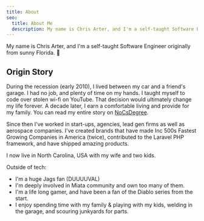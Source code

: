 ```yaml
---
title: About
seo:
  title: About Me
  description: My name is Chris Arter, and I'm a self-taught Software Engineer from sunny Florida. 🌴
---
```

My name is Chris Arter, and I'm a self-taught Software Engineer originally from sunny Florida. 🌴

## Origin Story

During the recession (early 2010), I lived between my car and a friend's garage. I had no job, and plenty of time on my hands. I taught myself to code over stolen wi-fi on YouTube. That decision would ultimately change my life forever. A decade later, I earn a comfortable living and provide for my family. You can read my entire story on [NoCsDegree](https://www.nocsdegree.com/why-learn-php-chris/).

Since then I've worked in start-ups, agencies, lead gen firms as well as aerospace companies. I've created brands that have made Inc 500s Fastest Growing Companies in America (twice), contributed to the Laravel PHP framework, and have shipped amazing products.

I now live in North Carolina, USA with my wife and two kids.

Outside of tech:
- I'm a huge Jags fan (DUUUUVAL)
- I'm deeply involved in Miata community and own too many of them.
- I'm a life long gamer, and have been a fan of the Diablo series from the start.
- I enjoy spending time with my family & playing with my kids, welding in the garage, and scouring junkyards for parts.